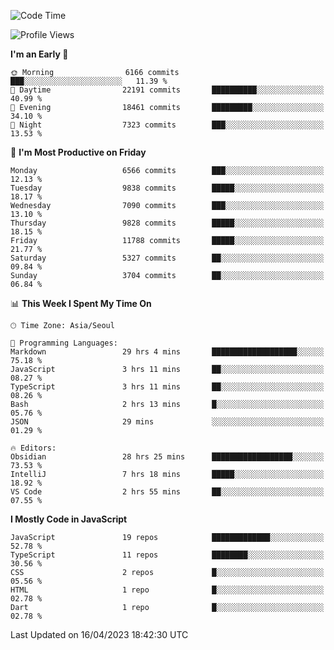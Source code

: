 <!--START_SECTION:waka-->
![Code Time](http://img.shields.io/badge/Code%20Time-4%2C742%20hrs%2048%20mins-blue)

![Profile Views](http://img.shields.io/badge/Profile%20Views-0-blue)

**I'm an Early 🐤** 

```text
🌞 Morning                6166 commits        ███░░░░░░░░░░░░░░░░░░░░░░   11.39 % 
🌆 Daytime                22191 commits       ██████████░░░░░░░░░░░░░░░   40.99 % 
🌃 Evening                18461 commits       █████████░░░░░░░░░░░░░░░░   34.10 % 
🌙 Night                  7323 commits        ███░░░░░░░░░░░░░░░░░░░░░░   13.53 % 
```
📅 **I'm Most Productive on Friday** 

```text
Monday                   6566 commits        ███░░░░░░░░░░░░░░░░░░░░░░   12.13 % 
Tuesday                  9838 commits        █████░░░░░░░░░░░░░░░░░░░░   18.17 % 
Wednesday                7090 commits        ███░░░░░░░░░░░░░░░░░░░░░░   13.10 % 
Thursday                 9828 commits        █████░░░░░░░░░░░░░░░░░░░░   18.15 % 
Friday                   11788 commits       █████░░░░░░░░░░░░░░░░░░░░   21.77 % 
Saturday                 5327 commits        ██░░░░░░░░░░░░░░░░░░░░░░░   09.84 % 
Sunday                   3704 commits        ██░░░░░░░░░░░░░░░░░░░░░░░   06.84 % 
```


📊 **This Week I Spent My Time On** 

```text
🕑︎ Time Zone: Asia/Seoul

💬 Programming Languages: 
Markdown                 29 hrs 4 mins       ███████████████████░░░░░░   75.18 % 
JavaScript               3 hrs 11 mins       ██░░░░░░░░░░░░░░░░░░░░░░░   08.27 % 
TypeScript               3 hrs 11 mins       ██░░░░░░░░░░░░░░░░░░░░░░░   08.26 % 
Bash                     2 hrs 13 mins       █░░░░░░░░░░░░░░░░░░░░░░░░   05.76 % 
JSON                     29 mins             ░░░░░░░░░░░░░░░░░░░░░░░░░   01.29 % 

🔥 Editors: 
Obsidian                 28 hrs 25 mins      ██████████████████░░░░░░░   73.53 % 
IntelliJ                 7 hrs 18 mins       █████░░░░░░░░░░░░░░░░░░░░   18.92 % 
VS Code                  2 hrs 55 mins       ██░░░░░░░░░░░░░░░░░░░░░░░   07.55 % 
```

**I Mostly Code in JavaScript** 

```text
JavaScript               19 repos            █████████████░░░░░░░░░░░░   52.78 % 
TypeScript               11 repos            ████████░░░░░░░░░░░░░░░░░   30.56 % 
CSS                      2 repos             █░░░░░░░░░░░░░░░░░░░░░░░░   05.56 % 
HTML                     1 repo              █░░░░░░░░░░░░░░░░░░░░░░░░   02.78 % 
Dart                     1 repo              █░░░░░░░░░░░░░░░░░░░░░░░░   02.78 % 
```




 Last Updated on 16/04/2023 18:42:30 UTC
<!--END_SECTION:waka-->
